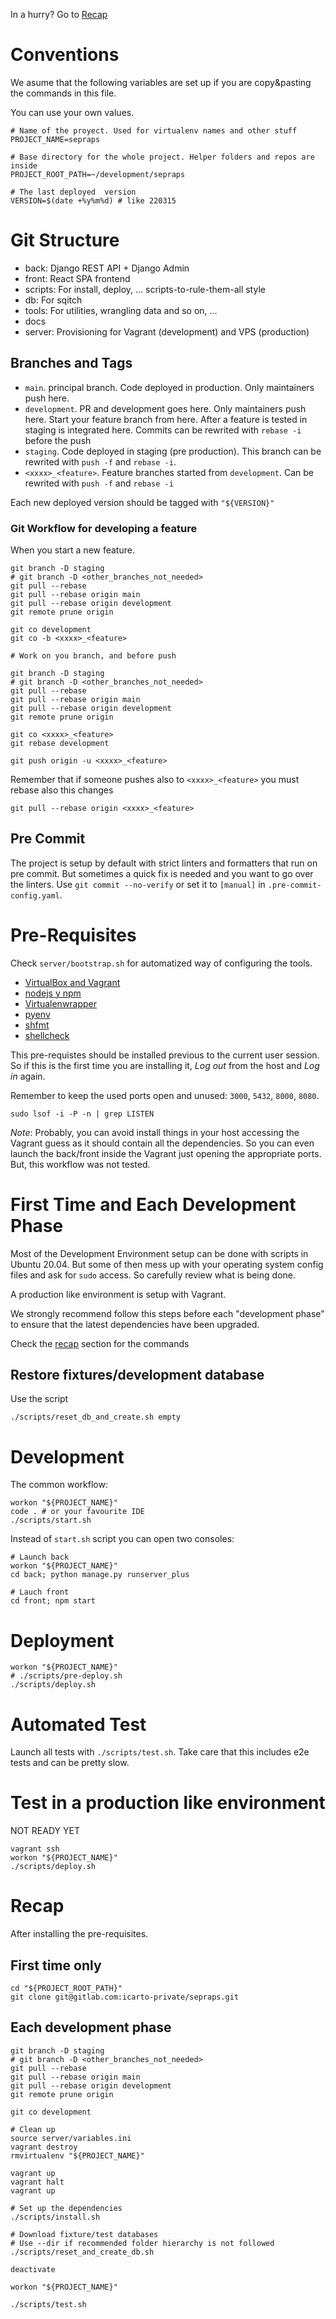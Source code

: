 In a hurry? Go to [Recap](#recap)

# Conventions

We asume that the following variables are set up if you are copy&pasting the commands in this file.

You can use your own values.

```
# Name of the proyect. Used for virtualenv names and other stuff
PROJECT_NAME=sepraps

# Base directory for the whole project. Helper folders and repos are inside
PROJECT_ROOT_PATH=~/development/sepraps

# The last deployed  version
VERSION=$(date +%y%m%d) # like 220315
```

# Git Structure

-   back: Django REST API + Django Admin
-   front: React SPA frontend
-   scripts: For install, deploy, ... scripts-to-rule-them-all style
-   db: For sqitch
-   tools: For utilities, wrangling data and so on, ...
-   docs
-   server: Provisioning for Vagrant (development) and VPS (production)

## Branches and Tags

-   `main`. principal branch. Code deployed in production. Only maintainers push here.
-   `development`. PR and development goes here. Only maintainers push here. Start your feature branch from here. After a feature is tested in staging is integrated here. Commits can be rewrited with `rebase -i` before the push
-   `staging`. Code deployed in staging (pre production). This branch can be rewrited with `push -f` and `rebase -i`.
-   `<xxxx>_<feature>`. Feature branches started from `development`. Can be rewrited with `push -f` and `rebase -i`

Each new deployed version should be tagged with `"${VERSION}"`

### Git Workflow for developing a feature

When you start a new feature.

```shell
git branch -D staging
# git branch -D <other_branches_not_needed>
git pull --rebase
git pull --rebase origin main
git pull --rebase origin development
git remote prune origin

git co development
git co -b <xxxx>_<feature>

# Work on you branch, and before push

git branch -D staging
# git branch -D <other_branches_not_needed>
git pull --rebase
git pull --rebase origin main
git pull --rebase origin development
git remote prune origin

git co <xxxx>_<feature>
git rebase development

git push origin -u <xxxx>_<feature>
```

Remember that if someone pushes also to `<xxxx>_<feature>` you must rebase also this changes

```
git pull --rebase origin <xxxx>_<feature>
```

## Pre Commit

The project is setup by default with strict linters and formatters that run on pre commit. But sometimes a quick fix is needed and you want to go over the linters. Use `git commit --no-verify` or set it to `[manual]` in `.pre-commit-config.yaml`.

# Pre-Requisites

Check `server/bootstrap.sh` for automatized way of configuring the tools.

-   [VirtualBox and Vagrant](https://gitlab.com/icarto/ikdb/blob/master/configurar_equipo/linux/virtualbox_y_vagrant.md)
-   [nodejs y npm](https://gitlab.com/icarto/ikdb/blob/master/configurar_equipo/linux/instalar_y_actualizar_node_y_npm.md)
-   [Virtualenwrapper](https://gitlab.com/icarto/ikdb/-/blob/master/python/python_tooling_virtualenvwrapper.md#instalaci%C3%B3n)
-   [pyenv](https://gitlab.com/icarto/ikdb/-/blob/master/python/python_tooling_pyenv.md#instalaci%C3%B3n)
-   [shfmt](https://gitlab.com/icarto/ikdb/-/blob/wip_linters/linters_estilo_codigo_y_formatters/estilo_codigo_y_formatters/herramientas/formatters_bash.md#configuraci%C3%B3n-icarto)
-   [shellcheck](https://gitlab.com/icarto/ikdb/-/blob/wip_linters/linters_estilo_codigo_y_formatters/linters/5.linters_bash.md#configuraci%C3%B3n-icarto)

This pre-requistes should be installed previous to the current user session. So if this is the first time you are installing it, _Log out_ from the host and _Log in_ again.

Remember to keep the used ports open and unused: `3000`, `5432`, `8000`, `8080`.

```shell
sudo lsof -i -P -n | grep LISTEN
```

_Note_: Probably, you can avoid install things in your host accessing the Vagrant guess as it should contain all the dependencies. So you can even launch the back/front inside the Vagrant just opening the appropriate ports. But, this workflow was not tested.

# First Time and Each Development Phase

Most of the Development Environment setup can be done with scripts in Ubuntu 20.04. But some of then mess up with your operating system config files and ask for `sudo` access. So carefully review what is being done.

A production like environment is setup with Vagrant.

We strongly recommend follow this steps before each "development phase" to ensure that the latest dependencies have been upgraded.

Check the [recap](#recap) section for the commands

## Restore fixtures/development database

Use the script

```shell
./scripts/reset_db_and_create.sh empty
```

# Development

The common workflow:

```shell
workon "${PROJECT_NAME}"
code . # or your favourite IDE
./scripts/start.sh
```

Instead of `start.sh` script you can open two consoles:

```shell
# Launch back
workon "${PROJECT_NAME}"
cd back; python manage.py runserver_plus

# Lauch front
cd front; npm start
```

# Deployment

```shell
workon "${PROJECT_NAME}"
# ./scripts/pre-deploy.sh
./scripts/deploy.sh
```

# Automated Test

Launch all tests with `./scripts/test.sh`. Take care that this includes e2e tests and can be pretty slow.

# Test in a production like environment

NOT READY YET

```shell
vagrant ssh
workon "${PROJECT_NAME}"
./scripts/deploy.sh
```

# Recap

After installing the pre-requisites.

## First time only

```shell
cd "${PROJECT_ROOT_PATH}"
git clone git@gitlab.com:icarto-private/sepraps.git
```

## Each development phase

```shell
git branch -D staging
# git branch -D <other_branches_not_needed>
git pull --rebase
git pull --rebase origin main
git pull --rebase origin development
git remote prune origin

git co development

# Clean up
source server/variables.ini
vagrant destroy
rmvirtualenv "${PROJECT_NAME}"

vagrant up
vagrant halt
vagrant up

# Set up the dependencies
./scripts/install.sh

# Download fixture/test databases
# Use --dir if recommended folder hierarchy is not followed
./scripts/reset_and_create_db.sh

deactivate

workon "${PROJECT_NAME}"

./scripts/test.sh
```
